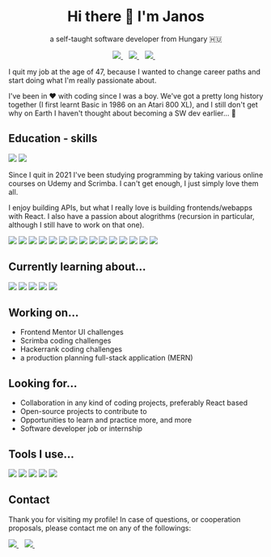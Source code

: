 <h1 align='center'>
  Hi there 👋 I'm Janos 
</h1>

<p align='center'>
  a self-taught software developer from Hungary 🇭🇺
</p>

<p align='center'>
  <a href="https://github.com/JT1974">
    <img src="https://img.shields.io/badge/github-181717?style=for-the-badge&logo=github&logoColor=white" />
  </a>&nbsp;&nbsp;
  <a href="https://twitter.com/TakacsJanos7">
    <img src="https://img.shields.io/badge/twitter-1DA1F2?style=for-the-badge&logo=twitter&logoColor=white" />    
  </a>&nbsp;&nbsp;
  <a href="mailto:janosdev@protonmail.com">
    <img src="https://img.shields.io/badge/protonmail-8B89CC?style=for-the-badge&logo=protonmail&logoColor=white" />   
  </a>&nbsp;&nbsp;
</p>

<p align='left'>I quit my job at the age of 47, because I wanted to change career paths and start doing what I'm really passionate about.</p>
<p align='left'>I've been in ❤️ with coding since I was a boy. We've got a pretty long history together (I first learnt Basic in 1986 on an Atari 800 XL), and I still don't get why on Earth I haven't thought about becoming a SW dev earlier... 🤷‍</p>

## Education - skills
<p align='left'>
<img src="https://img.shields.io/badge/Udemy-EC5252?style=for-the-badge&logo=Udemy&logoColor=white" />
<img src="https://img.shields.io/badge/scrimba-2B283A?style=for-the-badge&logo=scrimba&logoColor=white" />
</p>

<p align='left'>Since I quit in 2021 I've been studying programming by taking various online courses on Udemy and Scrimba. I can't get enough, I just simply love them all.</p>

<p align='left'>I enjoy building APIs, but what I really love is building frontends/webapps with React. I also have a passion about alogrithms (recursion in particular, although I still have to work on that one).</p>

<!-- HTML, CSS, SASS/SCSS, Bootstrap, Javascript, Node.js, Mongo DB, MySQL, React, Redux, React Router, Figma -->

<p align='left'>
	<img src="https://img.shields.io/badge/HTML5-E34F26?style=for-the-badge&logo=html5&logoColor=white" />
	<img src="https://img.shields.io/badge/CSS3-1572B6?style=for-the-badge&logo=css3&logoColor=white" />
	<img src="https://img.shields.io/badge/Sass-CC6699?style=for-the-badge&logo=sass&logoColor=white" />
	<img src="https://img.shields.io/badge/Bootstrap-563D7C?style=for-the-badge&logo=bootstrap&logoColor=white" />
	<img src="https://img.shields.io/badge/JavaScript-323330?style=for-the-badge&logo=javascript&logoColor=F7DF1E" />
	<img src="https://img.shields.io/badge/Node.js-339933?style=for-the-badge&logo=nodedotjs&logoColor=white" />
	<img src="https://img.shields.io/badge/JWT-000000?style=for-the-badge&logo=JSON%20web%20tokens&logoColor=white" />
	<img src="https://img.shields.io/badge/Express.js-000000?style=for-the-badge&logo=express&logoColor=white" />
	<img src="https://img.shields.io/badge/MongoDB-4EA94B?style=for-the-badge&logo=mongodb&logoColor=white" />
	<img src="https://img.shields.io/badge/MySQL-005C84?style=for-the-badge&logo=mysql&logoColor=white" />
	<img src="https://img.shields.io/badge/React-20232A?style=for-the-badge&logo=react&logoColor=61DAFB" />
  <img src="https://img.shields.io/badge/styled--components-DB7093?style=for-the-badge&logo=styled-components&logoColor=white" />
	<img src="https://img.shields.io/badge/Redux-593D88?style=for-the-badge&logo=redux&logoColor=white" />
	<img src="https://img.shields.io/badge/React_Router-CA4245?style=for-the-badge&logo=react-router&logoColor=white" />
	<img src="https://img.shields.io/badge/Figma-F24E1E?style=for-the-badge&logo=figma&logoColor=white" />
</p>

## Currently learning about...

<!-- GraphQL, Next.js, Typescript, JASMINE, JEST -->

<p align='left'>
<img src="https://img.shields.io/badge/GraphQl-E10098?style=for-the-badge&logo=graphql&logoColor=white" />
<img src="https://img.shields.io/badge/next.js-000000?style=for-the-badge&logo=nextdotjs&logoColor=white" />
<img src="https://img.shields.io/badge/TypeScript-007ACC?style=for-the-badge&logo=typescript&logoColor=white" />
<img src="https://img.shields.io/badge/Jasmine-8A4182?style=for-the-badge&logo=Jasmine&logoColor=white" />
<img src="https://img.shields.io/badge/Jest-C21325?style=for-the-badge&logo=jest&logoColor=white" />
</p>

## Working on...

<ul>
<li>Frontend Mentor UI challenges</li>
<li>Scrimba coding challenges</li>
<li>Hackerrank coding challenges</li>
<li>a production planning full-stack application (MERN)</li>
</ul>

## Looking for...

<ul>
<li>Collaboration in any kind of coding projects, preferably React based</li>
<li>Open-source projects to contribute to</li>
<li>Opportunities to learn and practice more, and more</li>
<li>Software developer job or internship</li>
</ul>

## Tools I use...

<!-- VS Code, Git, GitHub, NPM, Postman, -->

<p align='left'>
<img src="https://img.shields.io/badge/VSCode-0078D4?style=for-the-badge&logo=visual%20studio%20code&logoColor=white" />
<img src="https://img.shields.io/badge/GIT-E44C30?style=for-the-badge&logo=git&logoColor=white" />
 <img src="https://img.shields.io/badge/GitHub-100000?style=for-the-badge&logo=github&logoColor=white" />
<img src="https://img.shields.io/badge/npm-CB3837?style=for-the-badge&logo=npm&logoColor=white" />
<img src="https://img.shields.io/badge/Postman-FF6C37?style=for-the-badge&logo=Postman&logoColor=white" />
</p>

## Contact

<p align='left'>Thank you for visiting my profile! In case of questions, or cooperation proposals, please contact me on any of the followings:</p>
<p align='left'>
  <a href="https://twitter.com/TakacsJanos7">
    <img src="https://img.shields.io/badge/twitter-1DA1F2?style=for-the-badge&logo=twitter&logoColor=white" />    
  </a>&nbsp;&nbsp;
  <a href="mailto:janosdev@protonmail.com">
    <img src="https://img.shields.io/badge/protonmail-8B89CC?style=for-the-badge&logo=protonmail&logoColor=white" />   
  </a>&nbsp;&nbsp;
</p>
